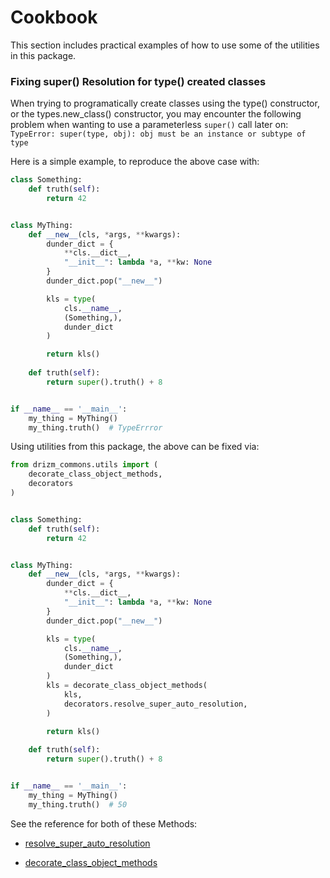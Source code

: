 # Cookbook

This section includes practical
examples of how to use some of
the utilities in this package.

### Fixing super() Resolution for type() created classes

When trying to programatically create
classes using the type() constructor,
or the types.new_class() constructor,
you may encounter the following problem when
wanting to use a parameterless `super()` call
later on:  
`TypeError: super(type, obj): obj must be an instance or subtype of type`

Here is a simple example, to reproduce the
above case with:
````python
class Something:
    def truth(self):
        return 42


class MyThing:
    def __new__(cls, *args, **kwargs):
        dunder_dict = {
            **cls.__dict__,
            "__init__": lambda *a, **kw: None
        }
        dunder_dict.pop("__new__")

        kls = type(
            cls.__name__,
            (Something,),
            dunder_dict
        )

        return kls()
    
    def truth(self):
        return super().truth() + 8


if __name__ == '__main__':
    my_thing = MyThing()
    my_thing.truth()  # TypeErrror
````

Using utilities from this package,
the above can be fixed via:
````python
from drizm_commons.utils import (
    decorate_class_object_methods,
    decorators
)


class Something:
    def truth(self):
        return 42


class MyThing:
    def __new__(cls, *args, **kwargs):
        dunder_dict = {
            **cls.__dict__,
            "__init__": lambda *a, **kw: None
        }
        dunder_dict.pop("__new__")

        kls = type(
            cls.__name__,
            (Something,),
            dunder_dict
        )
        kls = decorate_class_object_methods(
            kls,
            decorators.resolve_super_auto_resolution,
        )

        return kls()
    
    def truth(self):
        return super().truth() + 8


if __name__ == '__main__':
    my_thing = MyThing()
    my_thing.truth()  # 50
````

See the reference for both of these Methods:  

- [resolve_super_auto_resolution](utils.md#drizm_commons.utils.decorators.resolve_super_auto_resolution)  

- [decorate_class_object_methods](utils.md#drizm_commons.utils.various.decorate_class_object_methods)

